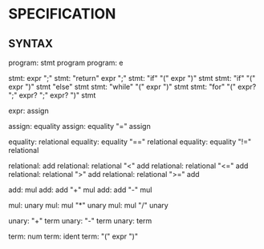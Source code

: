 SPECIFICATION
=================


SYNTAX
----------

program: stmt program
program: e

stmt: expr ";"
stmt: "return" expr ";"
stmt: "if" "(" expr ")" stmt
stmt: "if" "(" expr ")" stmt "else" stmt
stmt: "while" "(" expr ")" stmt
stmt: "for" "(" expr? ";" expr? ";" expr? ")" stmt

expr: assign

assign: equality
assign: equality "=" assign

equality: relational
equality: equality "==" relational
equality: equality "!=" relational

relational: add
relational: relational "<"  add
relational: relational "<=" add
relational: relational ">"  add
relational: relational ">=" add

add: mul
add: add "+" mul
add: add "-" mul

mul: unary
mul: mul "*" unary
mul: mul "/" unary

unary: "+" term
unary: "-" term
unary: term

term: num
term: ident
term: "(" expr ")"
